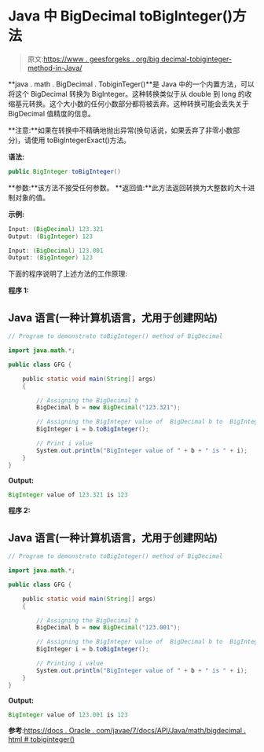 # Java 中 BigDecimal toBigInteger()方法

> 原文:[https://www . geesforgeks . org/big decimal-tobiginteger-method-in-Java/](https://www.geeksforgeeks.org/bigdecimal-tobiginteger-method-in-java/)

**java . math . BigDecimal . TobiginTeger()**是 Java 中的一个内置方法，可以将这个 BigDecimal 转换为 BigInteger。这种转换类似于从 double 到 long 的收缩基元转换。这个大小数的任何小数部分都将被丢弃。这种转换可能会丢失关于 BigDecimal 值精度的信息。

**注意:**如果在转换中不精确地抛出异常(换句话说，如果丢弃了非零小数部分)，请使用 toBigIntegerExact()方法。

**语法:**

```java
public BigInteger toBigInteger()
```

**参数:**该方法不接受任何参数。
**返回值:**此方法返回转换为大整数的大十进制对象的值。

**示例:**

```java
Input: (BigDecimal) 123.321
Output: (BigInteger) 123

Input: (BigDecimal) 123.001
Output: (BigInteger) 123
```

下面的程序说明了上述方法的工作原理:

**程序 1:**

## Java 语言(一种计算机语言，尤用于创建网站)

```java
// Program to demonstrate toBigInteger() method of BigDecimal

import java.math.*;

public class GFG {

    public static void main(String[] args)
    {

        // Assigning the BigDecimal b
        BigDecimal b = new BigDecimal("123.321");

        // Assigning the BigInteger value of  BigDecimal b to  BigInteger i
        BigInteger i = b.toBigInteger();

        // Print i value
        System.out.println("BigInteger value of " + b + " is " + i);
    }
}
```

**Output:** 

```java
BigInteger value of 123.321 is 123
```

**程序 2:**

## Java 语言(一种计算机语言，尤用于创建网站)

```java
// Program to demonstrate toBigInteger() method of BigDecimal

import java.math.*;

public class GFG {

    public static void main(String[] args)
    {

        // Assigning the BigDecimal b
        BigDecimal b = new BigDecimal("123.001");

        // Assigning the BigInteger value of  BigDecimal b to  BigInteger i
        BigInteger i = b.toBigInteger();

        // Printing i value
        System.out.println("BigInteger value of " + b + " is " + i);
    }
}
```

**Output:** 

```java
BigInteger value of 123.001 is 123
```

**参考**:[https://docs . Oracle . com/javae/7/docs/API/Java/math/bigdecimal . html # tobiginteger()](https://docs.oracle.com/javase/7/docs/api/java/math/BigDecimal.html#toBigInteger())